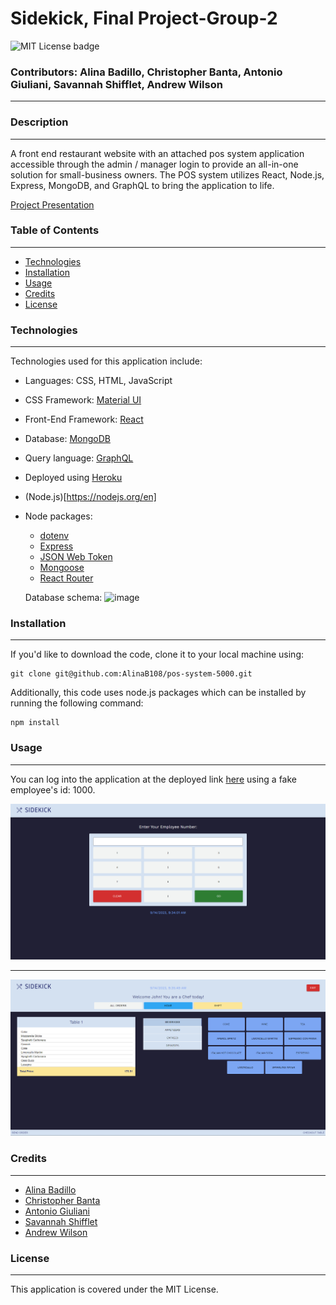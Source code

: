 # Sidekick, Final Project-Group-2      
![MIT License badge](https://img.shields.io/github/license/alinaB108/pos-system-5000)
### Contributors: Alina Badillo, Christopher Banta, Antonio Giuliani, Savannah Shifflet, Andrew Wilson

---
### Description 
---
A front end restaurant website with an attached pos system application accessible through the admin / manager login to provide an all-in-one solution for small-business owners. The POS system utilizes React, Node.js, Express, MongoDB, and GraphQL to bring the application to life. 

[Project Presentation](https://docs.google.com/presentation/d/1dRKrV4Ui5xt-BH2bUPDGDbUNO8gBaaFDLHuy7IzZKmc/edit?usp=sharing)

### Table of Contents
---
- [Technologies](#technologies)
- [Installation](#installation)
- [Usage](#usage)
- [Credits](#credits)
- [License](#license)

### Technologies 
---
Technologies used for this application include: 
- Languages: CSS, HTML, JavaScript
- CSS Framework: [Material UI](https://mui.com/material-ui/)
- Front-End Framework: [React](https://react.dev/)
- Database: [MongoDB](https://www.mongodb.com/)
- Query language: [GraphQL](https://graphql.org/)
- Deployed using [Heroku](https://dashboard.heroku.com/apps) 
- (Node.js)[https://nodejs.org/en]
- Node packages:
  - [dotenv](https://www.npmjs.com/package/dotenv)
  - [Express](https://www.npmjs.com/package/express)
  - [JSON Web Token](https://jwt.io/)
  - [Mongoose](https://mongoosejs.com/)
  - [React Router](https://reactrouter.com/en/main)
 
  Database schema:
  ![image](https://github.com/AlinaB108/pos-system-5000/assets/106942356/8299c992-52b9-41df-b551-1cda27aa8945)

### Installation 
---
If you'd like to download the code, clone it to your local machine using: 

    git clone git@github.com:AlinaB108/pos-system-5000.git

Additionally, this code uses node.js packages which can be installed by running the following command:
    
    npm install 

### Usage 
---
You can log into the application at the deployed link [here](https://sidekick-pos-a138f104c04c.herokuapp.com/pos) using a fake employee's id: 1000. 

![POSScreenshot](./client/src/assets/poskeypad.png)

---

![POSScreenshot2](./client/src/assets/possingleorder.png)

### Credits 
---
  - [Alina Badillo](https://github.com/AlinaB108)
  - [Christopher Banta](https://github.com/BantaChristopher)
  - [Antonio Giuliani](https://github.com/T0ny-Macaroni)
  - [Savannah Shifflet](https://github.com/Savannah-Shifflet)
  - [Andrew Wilson](https://github.com/pingdrew)


### License 
---
This application is covered under the MIT License. 


